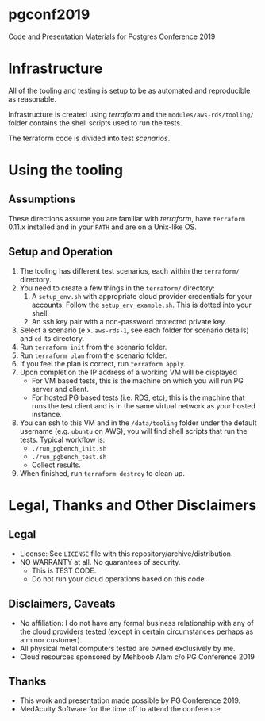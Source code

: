# pgconf2019
Code and Presentation Materials for Postgres Conference 2019

# Infrastructure #

All of the tooling and testing is setup to be as automated and reproducible
as reasonable.

Infrastructure is created using _terraform_ and the `modules/aws-rds/tooling/` folder
contains the shell scripts used to run the tests.

The terraform code is divided into test _scenarios_.

# Using the tooling #

## Assumptions ##
These directions assume you are familiar with _terraform_, have `terraform` 0.11.x
installed and in your `PATH` and are on a Unix-like OS.

## Setup and Operation ##

1. The tooling has different test scenarios, each within the `terraform/` directory.
2. You need to create a few things in the `terraform/` directory:
    1. A `setup_env.sh` with appropriate cloud provider credentials for your accounts.
        Follow the `setup_env_example.sh`. This is dotted into your shell.
    2. An ssh key pair with a non-password protected private key.
3. Select a scenario (e.x. `aws-rds-1`, see each folder for scenario details) and
    `cd` its directory.
4. Run `terraform init` from the scenario folder.
5. Run `terraform plan` from the scenario folder.
6. If you feel the plan is correct, run `terraform apply`.
7. Upon completion the IP address of a working VM will be displayed
    - For VM based tests, this is the machine on which you will run PG server and client.
    - For hosted PG based tests (i.e. RDS, etc), this is the machine that runs the test client
    and is in the same virtual network as your hosted instance.
8. You can ssh to this VM and in the `/data/tooling` folder under the default
    username (e.g. `ubuntu` on AWS), you will find shell scripts that
    run the tests. Typical workflow is:
    - `./run_pgbench_init.sh`
    - `./run_pgbench_test.sh`
    - Collect results.
9. When finished, run `terraform destroy` to clean up.

# Legal, Thanks and Other Disclaimers #

## Legal ##

- License: See `LICENSE` file with this repository/archive/distribution.
- NO WARRANTY at all. No guarantees of security.
    - This is TEST CODE.
    - Do not run your cloud operations based on this code.

## Disclaimers, Caveats ##

- No affiliation: I do not have any formal business relationship with any of the cloud
providers tested (except in certain circumstances perhaps as a minor customer).
- All physical metal computers tested are owned exclusively by me.
- Cloud resources sponsored by Mehboob Alam c/o PG Conference 2019

## Thanks ##
- This work and presentation made possible by PG Conference 2019.
- MedAcuity Software for the time off to attend the conference.

